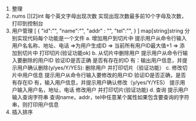 1. 整理
2. nums [][2]int
    每个英文字母出现次数
    实现出现次数最多前10个字母及次数，打印到控制台
3. 用户管理
    [
        {
            "id":"",
            "name":"",
            "addr" : "",
            "tel":"",
        }
    ]
    map[string]string
    分别实现代码每个功能是一个文件
    a. 增加用户到切片中
        提示用户从命令行输入用户名名称、地址、电话
        =>为用户生成ID
            => 当前所有用户ID最大值+1
        => 添加到切片中
        打印切片(验证功能ok)
    b. 从切片中删除用户
        提示用户从命令行输入要删除的用户ID
        验证ID是否正确 是否有存在的ID
        有：输出用户信息，并提示用户确认删除(y/yes/Y/YES):
        删除用户
        并打印切片（验证功能）
    c. 修改切片中用户信息
        提示用户从命令行输入要修改的用户ID
        验证ID是否正确，是否有存在ID
        有，输入用户信息，并提示用户确认修改（y/yes/Y/YES）
        提示用户输入用户名，地址，电话
        修改用户
        并打印切片(验证功能)
    d. 查询
        提示用户输入查询字符串
        查询name，addr，tel中任意某个属性如果包含要查询的字符串，则打印用户信息
4. 插入排序
